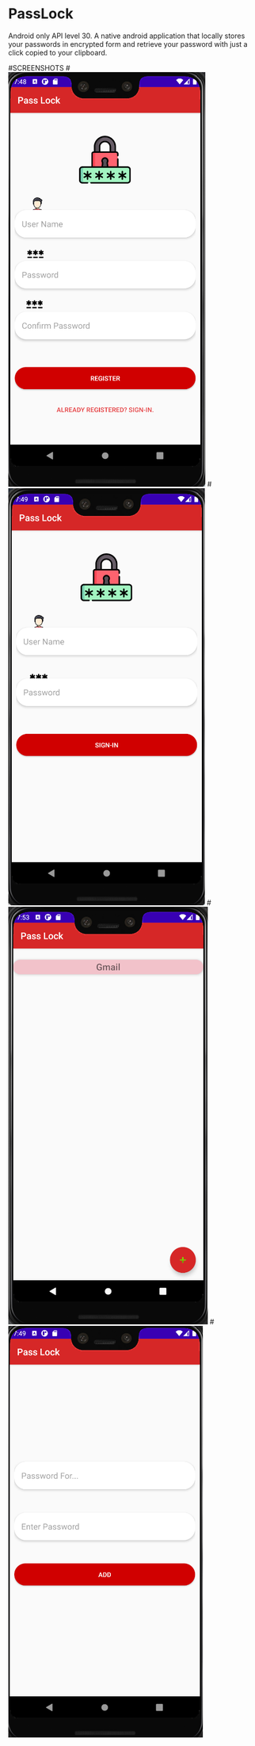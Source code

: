 # PassLock
 Android only API level 30.
A native android application that locally stores your passwords in encrypted form and retrieve your password with just a click copied to your clipboard.

#SCREENSHOTS
#![home page](https://github.com/JiGNESH404/PassLock/blob/main/Screenshots/Register.png?raw=true)
#![login](https://github.com/JiGNESH404/PassLock/blob/main/Screenshots/Login.png?raw=true)
#![Home](https://github.com/JiGNESH404/PassLock/blob/main/Screenshots/Home.png?raw=true)
#![Add Password](https://github.com/JiGNESH404/PassLock/blob/main/Screenshots/Add_pass.png?raw=true)
